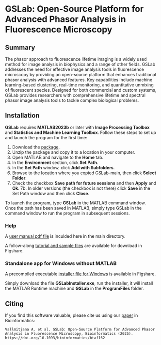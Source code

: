# GSLab: Open-Source Platform for Advanced Phasor Analysis in Fluorescence Microscopy

## Summary

The phasor approach to fluorescence lifetime imaging is a widely used method for image analysis in biophysics and a range of other fields. GSLab addresses the need for effective image analysis tools in fluorescence microscopy by providing an open-source platform that enhances traditional phasor analysis with advanced features. Key capabilities include machine learning-based clustering, real-time monitoring, and quantitative unmixing of fluorescent species. Designed for both commercial and custom systems, GSLab provides researchers with comprehensive lifetime and spectral phasor image analysis tools to tackle complex biological problems.

## Installation

**GSLab** requires **MATLAB2023b** or later with **Image Processing Toolbox** and **Statistics and Machine Learning Toolbox**. Follow these steps to set up and launch the program for the first time:
1.  Download the [package](https://github.com/AlexVallmitjana/GSLab/archive/refs/heads/main.zip).
2.  Unzip the package and copy it to a location in your computer.
3.	Open MATLAB and navigate to the **Home** tab.
4.	In the **Environment** section, click **Set Path**.
5.	In the **Set Path** window, click **Add with Subfolders**.
6.	Browse to the location where you copied GSLab-main, then click **Select Folder**.
7.  Check the checkbox **Save path for future sessions** and then **Apply** and **Ok**.
7b.	In older versions (the checkbox is not there) click **Save** in the Set Path window and then click **Close**.

  
To launch the program, type **GSLab** in the MATLAB command window.  
Once the path has been saved in MATLAB, simply type GSLab in the command window to run the program in subsequent sessions.

### Help

A [user manual pdf file](GSLab_Manual.pdf) is inculded here in the main directory. 

A follow-along [tutorial and sample files](https://doi.org/10.6084/m9.figshare.28067108) are available for download in Figshare.

### Standalone app for Windows without MATLAB

A precompiled executable [installer file for Windows](https://doi.org/10.6084/m9.figshare.28655276) is available in Figshare.

Simply download the file **GSLabInstaller.exe**, run the installer, it will install the MATLAB Runtime machine and **GSLab** in the **ProgramFiles** folder. 


## Citing
If you find this software valuable, please cite us using our [paper](https://doi.org/10.1093/bioinformatics/btaf162) in Bioinformatics:
```
Vallmitjana A. et al. GSLab: Open-Source Platform for Advanced Phasor Analysis in Fluorescence Microscopy, Bioinformatics (2025). https://doi.org/10.1093/bioinformatics/btaf162
```
